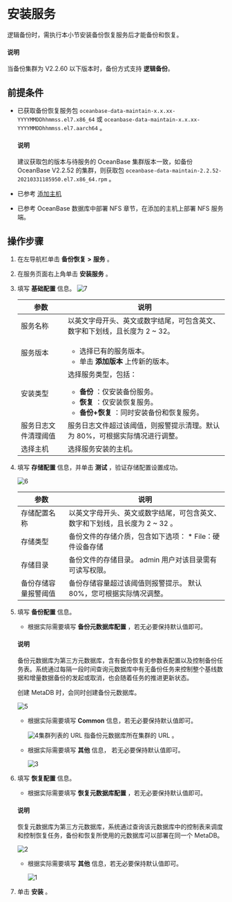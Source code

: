 # 安装服务

逻辑备份时，需执行本小节安装备份恢复服务后才能备份和恢复。

<main id="notice" type='explain'>
<h4>说明</h4>
<p>当备份集群为 V2.2.60 以下版本时，备份方式支持 <b>逻辑备份</b>。</p>
</main>

## 前提条件

* 已获取备份恢复服务包 `oceanbase-data-maintain-x.x.xx-YYYYMMDDhhmmss.el7.x86_64` 或 `oceanbase-data-maintain-x.x.xx-YYYYMMDDhhmmss.el7.aarch64` 。

  <main id="notice" type='explain'>
    <h4>说明</h4>
    <p>建议获取包的版本与待服务的 OceanBase 集群版本一致，如备份 OceanBase V2.2.52 的集群，则获取包 <code>oceanbase-data-maintain-2.2.52-20210331185950.el7.x86_64.rpm</code> 。</p>
  </main>
  
* 已参考 [添加主机](../../850.host-features/200.add-a-host.md)
* 已参考 OceanBase 数据库中部署 NFS 章节，在添加的主机上部署 NFS 服务端。

## 操作步骤

1. 在左导航栏单击 **备份恢复** **\>** **服务** 。

2. 在服务页面右上角单击 **安装服务** 。

3. 填写 **基础配置** 信息。
   ![7](https://help-static-aliyun-doc.aliyuncs.com/assets/img/zh-CN/4740482161/p240669.png)

   |     参数     |   说明   |
   |------------|-----|
   | 服务名称       | 以英文字母开头、英文或数字结尾，可包含英文、数字和下划线，且长度为 2 \~ 32。   |
   | 服务版本       | <ul><li>选择已有的服务版本。</li><li> 单击 **添加版本** 上传新的版本。</li></ul>  |
   | 安装类型       | 选择服务类型，包括：<ul><li> **备份** ：仅安装备份服务。</li><li> **恢复** ：仅安装恢复服务。   </li><li> **备份+恢复** ：同时安装备份和恢复服务。 </li></ul>   |
   | 服务日志文件清理阈值 | 服务日志文件超过该阈值，则报警提示清理。默认为 80%，可根据实际情况进行调整。   |
   | 选择主机       | 选择服务安装的主机。  |

4. 填写 **存储配置** 信息，并单击 **测试** ，验证存储配置设置成功。

   ![6](https://help-static-aliyun-doc.aliyuncs.com/assets/img/zh-CN/4740482161/p240668.png)

   |     参数  |  说明  |
   |------------|----|
   | 存储配置名称     | 以英文字母开头、英文或数字结尾，可包含英文、数字和下划线，且长度为 2 \~ 32 。     |
   | 存储类型       | 备份文件的存储介质，包含如下选项： * File：硬件设备存储    |
   | 存储目录       | 备份文件的存储目录。 admin 用户对该目录需有可读写权限。   |
   | 备份存储容量报警阈值 | 备份存储容量超过该阈值则报警提示。 默认 80%，您可根据实际情况调整。  |

5. 填写 **备份配置** 信息。

   * 根据实际需要填写 **备份元数据库配置** ，若无必要保持默认值即可。

    <main id="notice" type='explain'>
    <h4>说明</h4>
    <p>备份元数据库为第三方元数据库，含有备份恢复的参数表配置以及控制备份任务表。系统通过每隔一段时间查询元数据库中有无备份任务来控制整个基线数据和增量数据备份的发起或取消，也会随着任务的推进更新状态。</p>
    </main>

     创建 MetaDB 时，会同时创建备份元数据库。

     ![5](https://help-static-aliyun-doc.aliyuncs.com/assets/img/zh-CN/4740482161/p240664.png)

   * 根据实际需要填写 **Common** 信息，若无必要保持默认值即可。

      ![4](https://help-static-aliyun-doc.aliyuncs.com/assets/img/zh-CN/4740482161/p240663.png)集群列表的 URL 指备份元数据库所在集群的 URL 。

   * 根据实际需要填写 **其他** 信息， 若无必要保持默认值即可。

      ![3](https://help-static-aliyun-doc.aliyuncs.com/assets/img/zh-CN/4740482161/p240662.png)

6. 填写 **恢复配置** 信息。

   * 根据实际需要填写 **恢复元数据库配置** ，若无必要保持默认值即可。

    <main id="notice" type='explain'>
    <h4>说明</h4>
    <p>恢复元数据库为第三方元数据库，系统通过查询该元数据库中的控制表来调度和控制恢复任务，备份和恢复所使用的元数据库可以部署在同一个 MetaDB。</p>
    </main>

     ![2](https://help-static-aliyun-doc.aliyuncs.com/assets/img/zh-CN/4740482161/p240661.png)

   * 根据实际需要填写 **其他** 信息，若无必要保持默认值即可。

      ![1](https://help-static-aliyun-doc.aliyuncs.com/assets/img/zh-CN/4740482161/p240660.png)

7. 单击 **安装** 。
